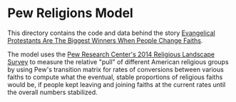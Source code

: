 # Pew Religions Model

This directory contains the code and data behind the story [Evangelical Protestants Are The Biggest Winners When People Change Faiths](http://fivethirtyeight.com/datalab/evangelical-protestants-are-the-biggest-winners-when-people-change-faiths/).

The model uses the [Pew Research Center's 2014 Religious Landscape Survey](http://www.pewforum.org/2015/05/12/americas-changing-religious-landscape/) to measure the relative "pull" of different American religious groups by using Pew's transition matrix for rates of conversions between various faiths to compute what the eventual, stable proportions of religious faiths would be, if people kept leaving and joining faiths at the current rates until the overall numbers stabilized.
